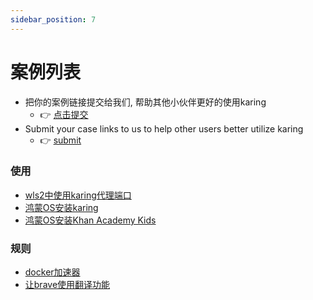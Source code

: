 ```yaml
---
sidebar_position: 7
---
```


# 案例列表
- 把你的案例链接提交给我们, 帮助其他小伙伴更好的使用karing
  - 👉 [点击提交](https://github.com/KaringX/karing/issues/138)
- Submit your case links to us to help other users better utilize karing
  - 👉 [submit](https://github.com/KaringX/karing/issues/139)



### 使用
- [wls2中使用karing代理端口](/blog/case/wsl2)
- [鸿蒙OS安装karing](/blog/case/harmonyos)
- [鸿蒙OS安装Khan Academy Kids](/blog/case/khan-academy-kids)

### 规则
- [docker加速器](/blog/case/docker)
- [让brave使用翻译功能](/tutorial/custom-diversion#自定义分流组)


